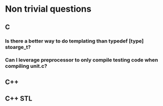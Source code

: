 # Non trivial questions

## C

### Is there a better way to do templating than typedef [type] stoarge_t?

### Can I leverage preprocessor to only compile testing code when compiling unit.c?

## C++



## C++ STL

